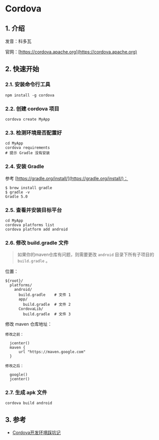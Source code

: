 # Cordova

## 1. 介绍

发音：科多瓦

官网：[https://cordova.apache.org](https://cordova.apache.org)

## 2. 快速开始

### 2.1. 安装命令行工具

```shell
npm install -g cordova
```

### 2.2. 创建 cordova 项目

```shell
cordova create MyApp
```

### 2.3. 检测环境是否配置好

```shell
cd MyApp
cordova requirements
# 提示 Gradle 没有安装
```

### 2.4. 安装 Gradle

参考 [https://gradle.org/install/](https://gradle.org/install/)：

```shell
$ brew install gradle
$ gradle -v
Gradle 5.0
```

### 2.5. 查看并安装目标平台

```shell
cd MyApp
cordova platforms list
cordova platform add android
```

### 2.6. 修改 build.gradle 文件

>如果你的maven仓库有问题，则需要更改 `android` 目录下所有子项目的 `build.gradle` 。

位置：

```text
${root}/
  platforms/
    android/
      build.gradle    # 文件 1
      app/
        build.gradle  # 文件 2
      CordovaLib/
        build.gradle  # 文件 3
```

修改 maven 仓库地址：

```text
修改之前：

  jcenter()
  maven {
      url "https://maven.google.com"
  }

修改之后：

  google()
  jcenter()
```

### 2.7. 生成 apk 文件

```shell
cordova build android
```

## 3. 参考

* [Cordova开发环境踩坑记](https://github.com/abeet/Blog/issues/23)